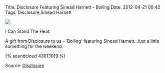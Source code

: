 Title: Disclosure Featuring Sinead Harnett - Boiling
Date: 2012-04-21 00:42
Tags: Disclosure,Sinead Harnett


![](/images/IMG_5046.jpg)

I Can Stand The Heat.

A gift from Disclosure to us - 'Boiling' featuring Sinead
Harnett. Just a little something for the weekend.

{% soundcloud 43013019 %}

Source: [Disclosure](http://soundcloud.com/disclosuremusic)
 

